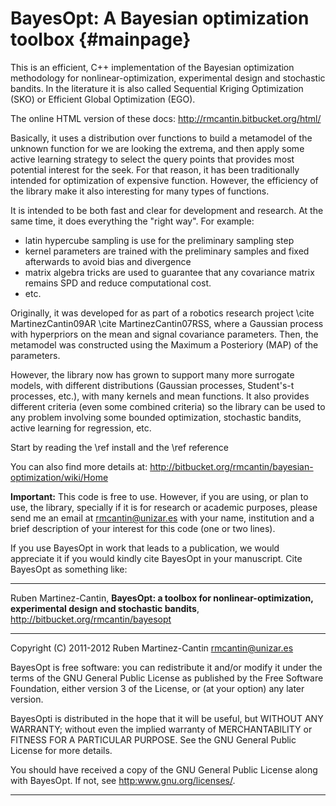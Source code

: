 BayesOpt: A Bayesian optimization toolbox            {#mainpage}
=========================================

This is an efficient, C++ implementation of the Bayesian
optimization methodology for nonlinear-optimization, experimental
design and stochastic bandits. In the literature it is also called
Sequential Kriging Optimization (SKO) or Efficient Global
Optimization (EGO). 

The online HTML version of these docs:
<http://rmcantin.bitbucket.org/html/>

Basically, it uses a distribution over functions to build a
metamodel of the unknown function for we are looking the extrema,
and then apply some active learning strategy to select the query
points that provides most potential interest for the seek. For that
reason, it has been traditionally intended for optimization of
expensive function. However, the efficiency of the library make it
also interesting for many types of functions.

It is intended to be both fast and clear for development and
research. At the same time, it does everything the "right way". For
example:

- latin hypercube sampling is use for the preliminary sampling step
- kernel parameters are trained with the preliminary samples and
  fixed afterwards to avoid bias and divergence
- matrix algebra tricks are used to guarantee that any covariance
  matrix remains SPD and reduce computational cost.
- etc.

Originally, it was developed for as part of a robotics research
project \cite MartinezCantin09AR \cite MartinezCantin07RSS, where a
Gaussian process with hyperpriors on the mean and signal covariance
parameters. Then, the metamodel was constructed using the Maximum a
Posteriory (MAP) of the parameters.

However, the library now has grown to support many more surrogate
models, with different distributions (Gaussian processes,
Student's-t processes, etc.), with many kernels and mean
functions. It also provides different criteria (even some combined
criteria) so the library can be used to any problem involving some
bounded optimization, stochastic bandits, active learning for
regression, etc.

Start by reading the \ref install and the \ref reference

You can also find more details at:
<http://bitbucket.org/rmcantin/bayesian-optimization/wiki/Home>

**Important:** This code is free to use. However, if you are using,
or plan to use, the library, specially if it is for research or
academic purposes, please send me an email at <rmcantin@unizar.es>
with your name, institution and a brief description of your
interest for this code (one or two lines).

If you use BayesOpt in work that leads to a publication, we would
appreciate it if you would kindly cite BayesOpt in your
manuscript. Cite BayesOpt as something like:

----------------------------------------------------------------------

Ruben Martinez-Cantin, **BayesOpt: a toolbox for
nonlinear-optimization, experimental design and stochastic bandits**,
<http://bitbucket.org/rmcantin/bayesopt>

----------------------------------------------------------------------

Copyright (C) 2011-2012 Ruben Martinez-Cantin <rmcantin@unizar.es>

BayesOpt is free software: you can redistribute it and/or modify it
under the terms of the GNU General Public License as published by the
Free Software Foundation, either version 3 of the License, or (at your
option) any later version.

BayesOpti is distributed in the hope that it will be useful, but
WITHOUT ANY WARRANTY; without even the implied warranty of
MERCHANTABILITY or FITNESS FOR A PARTICULAR PURPOSE. See the GNU
General Public License for more details.

You should have received a copy of the GNU General Public License
along with BayesOpt. If not, see <http:www.gnu.org/licenses/>.

----------------------------------------------------------------------